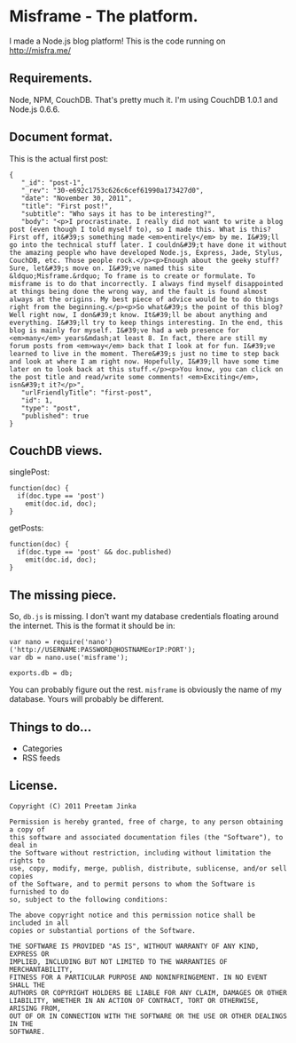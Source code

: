 Misframe - The platform.
=======================

I made a Node.js blog platform! This is the code running on http://misfra.me/

Requirements.
------------
Node, NPM, CouchDB. That's pretty much it. I'm using CouchDB 1.0.1 and Node.js 0.6.6.

Document format.
----------------
This is the actual first post:

	{
	   "_id": "post-1",
	   "_rev": "30-e692c1753c626c6cef61990a173427d0",
	   "date": "November 30, 2011",
	   "title": "First post!",
	   "subtitle": "Who says it has to be interesting?",
	   "body": "<p>I procrastinate. I really did not want to write a blog post (even though I told myself to), so I made this. What is this? First off, it&#39;s something made <em>entirely</em> by me. I&#39;ll go into the technical stuff later. I couldn&#39;t have done it without the amazing people who have developed Node.js, Express, Jade, Stylus, CouchDB, etc. Those people rock.</p><p>Enough about the geeky stuff? Sure, let&#39;s move on. I&#39;ve named this site &ldquo;Misframe.&rdquo; To frame is to create or formulate. To misframe is to do that incorrectly. I always find myself disappointed at things being done the wrong way, and the fault is found almost always at the origins. My best piece of advice would be to do things right from the beginning.</p><p>So what&#39;s the point of this blog? Well right now, I don&#39;t know. It&#39;ll be about anything and everything. I&#39;ll try to keep things interesting. In the end, this blog is mainly for myself. I&#39;ve had a web presence for <em>many</em> years&mdash;at least 8. In fact, there are still my forum posts from <em>way</em> back that I look at for fun. I&#39;ve learned to live in the moment. There&#39;s just no time to step back and look at where I am right now. Hopefully, I&#39;ll have some time later on to look back at this stuff.</p><p>You know, you can click on the post title and read/write some comments! <em>Exciting</em>, isn&#39;t it?</p>",
	   "urlFriendlyTitle": "first-post",
	   "id": 1,
	   "type": "post",
	   "published": true
	}

CouchDB views.
-------------
singlePost:

	function(doc) {
	  if(doc.type == 'post')
	    emit(doc.id, doc);
	}

getPosts:

	function(doc) {
	  if(doc.type == 'post' && doc.published)
	    emit(doc.id, doc);
	}

The missing piece.
------------------
So, `db.js` is missing. I don't want my database credentials floating around the internet. This is the format it should be in:

	var nano = require('nano')('http://USERNAME:PASSWORD@HOSTNAMEorIP:PORT');
	var db = nano.use('misframe');
	
	exports.db = db;

You can probably figure out the rest. `misframe` is obviously the name of my database. Yours will probably be different.

Things to do...
---------------
* Categories
* RSS feeds

License.
-------
	Copyright (C) 2011 Preetam Jinka

	Permission is hereby granted, free of charge, to any person obtaining a copy of
	this software and associated documentation files (the "Software"), to deal in
	the Software without restriction, including without limitation the rights to
	use, copy, modify, merge, publish, distribute, sublicense, and/or sell copies
	of the Software, and to permit persons to whom the Software is furnished to do
	so, subject to the following conditions:

	The above copyright notice and this permission notice shall be included in all
	copies or substantial portions of the Software.

	THE SOFTWARE IS PROVIDED "AS IS", WITHOUT WARRANTY OF ANY KIND, EXPRESS OR
	IMPLIED, INCLUDING BUT NOT LIMITED TO THE WARRANTIES OF MERCHANTABILITY,
	FITNESS FOR A PARTICULAR PURPOSE AND NONINFRINGEMENT. IN NO EVENT SHALL THE
	AUTHORS OR COPYRIGHT HOLDERS BE LIABLE FOR ANY CLAIM, DAMAGES OR OTHER
	LIABILITY, WHETHER IN AN ACTION OF CONTRACT, TORT OR OTHERWISE, ARISING FROM,
	OUT OF OR IN CONNECTION WITH THE SOFTWARE OR THE USE OR OTHER DEALINGS IN THE
	SOFTWARE.
